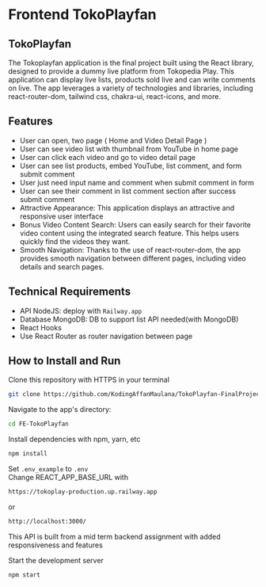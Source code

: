 # Frontend TokoPlayfan

## TokoPlayfan

The Tokoplayfan application is the final project built using the React library, designed to provide a dummy live platform from Tokopedia Play. This application can display live lists, products sold live and can write comments on live. The app leverages a variety of technologies and libraries, including react-router-dom, tailwind css, chakra-ui, react-icons, and more.

## Features

- User can open, two page ( Home and Video Detail Page )
- User can see video list with thumbnail from YouTube in home page
- User can click each video and go to video detail page
- User can see list products, embed YouTube, list comment, and form submit comment
- User just need input name and comment when submit comment in form
- User can see their comment in list comment section after success submit comment
- Attractive Appearance: This application displays an attractive and responsive user interface
- Bonus Video Content Search: Users can easily search for their favorite video content using the integrated search feature. This helps users quickly find the videos they want.
- Smooth Navigation: Thanks to the use of react-router-dom, the app provides smooth navigation between different pages, including video details and search pages.

## Technical Requirements

- API NodeJS: deploy with `Railway.app`
- Database MongoDB: DB to support list API needed(with MongoDB)
- React Hooks
- Use React Router as router navigation between page

## How to Install and Run

Clone this repository with HTTPS in your terminal

```bash
git clone https://github.com/KodingAffanMaulana/TokoPlayfan-FinalProject.git
```

Navigate to the app's directory:

```bash
cd FE-TokoPlayfan
```

Install dependencies with npm, yarn, etc

```bash
npm install
```

Set `.env_example` to `.env`\
Change REACT_APP_BASE_URL with

```bash
https://tokoplay-production.up.railway.app
```

or

```bash
http://localhost:3000/
```

This API is built from a mid term backend assignment with added responsiveness and features

Start the development server

```javascript
npm start
```
